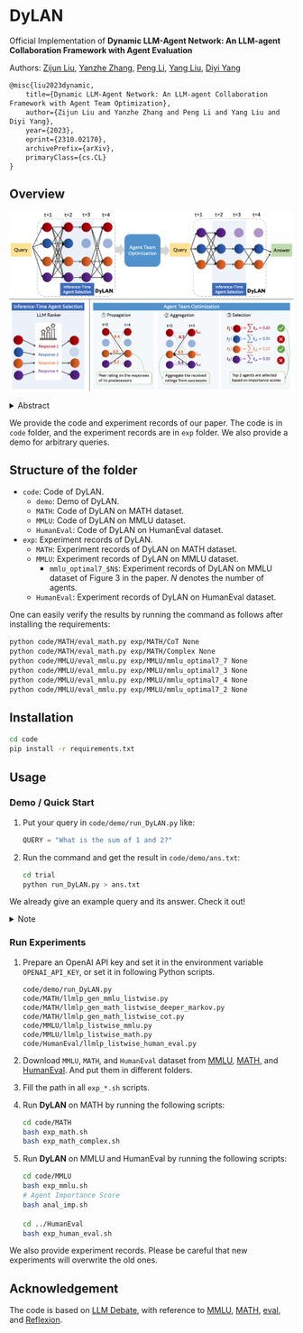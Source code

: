 # DyLAN

Official Implementation of **Dynamic LLM-Agent Network: An LLM-agent Collaboration Framework with Agent Evaluation**

Authors: [Zijun Liu](https://www.semanticscholar.org/author/Zijun-Liu/2117942065), [Yanzhe Zhang](https://stevenyzzhang.github.io/website/), [Peng Li](http://www.lpeng.net/), [Yang Liu](http://nlp.csai.tsinghua.edu.cn/~ly/), [Diyi Yang](https://cs.stanford.edu/~diyiy/)

```
@misc{liu2023dynamic,
    title={Dynamic LLM-Agent Network: An LLM-agent Collaboration Framework with Agent Team Optimization},
    author={Zijun Liu and Yanzhe Zhang and Peng Li and Yang Liu and Diyi Yang},
    year={2023},
    eprint={2310.02170},
    archivePrefix={arXiv},
    primaryClass={cs.CL}
}
```

## Overview

![LLM-as-a-Neuron](./figs/overview2.png)

<details><summary>Abstract</summary>

Large language model (LLM) agents have been shown effective on a wide range of tasks, and by ensembling multiple LLM agents, their performances could be further improved. Existing approaches employ a fixed set of agents to interact with each other in a static architecture, which limits their generalizability to various tasks and requires strong human prior in designing these agents.

In this work, we propose to construct a strategic team of agents communicating in a dynamic interaction architecture based on the task query. Specifically, we build a framework named Dynamic LLM-Agent Network (**DyLAN**) for LLM-agent collaboration on complicated tasks like reasoning and code generation. DyLAN enables agents to interact for multiple rounds in a dynamic architecture with inference-time agent selection and an early-stopping mechanism to improve performance and efficiency.

We further design an automatic agent team optimization algorithm based on an unsupervised metric termed *Agent Importance Score*, enabling the selection of best agents based on the contribution each agent makes. Empirically, we demonstrate that DyLAN performs well in both reasoning and code generation tasks with reasonable computational cost. DyLAN achieves 13.0\% and 13.3\% improvement on MATH and HumanEval, respectively, compared to a single execution on GPT-35-turbo. On specific subjects of MMLU, agent team optimization in DyLAN increases accuracy by up to 25.0\%.

</details>

We provide the code and experiment records of our paper. The code is in `code` folder, and the experiment records are in `exp` folder. We also provide a demo for arbitrary queries.

## Structure of the folder

- `code`: Code of DyLAN.
  - `demo`: Demo of DyLAN.
  - `MATH`: Code of DyLAN on MATH dataset.
  - `MMLU`: Code of DyLAN on MMLU dataset.
  - `HumanEval`: Code of DyLAN on HumanEval dataset.
- `exp`: Experiment records of DyLAN.
  - `MATH`: Experiment records of DyLAN on MATH dataset.
  - `MMLU`: Experiment records of DyLAN on MMLU dataset.
    - `mmlu_optimal7_$N$`: Experiment records of DyLAN on MMLU dataset of Figure 3 in the paper. $N$ denotes the number of agents.
  - `HumanEval`: Experiment records of DyLAN on HumanEval dataset.

One can easily verify the results by running the command as follows after installing the requirements:

```bash
python code/MATH/eval_math.py exp/MATH/CoT None
python code/MATH/eval_math.py exp/MATH/Complex None
python code/MMLU/eval_mmlu.py exp/MMLU/mmlu_optimal7_7 None
python code/MMLU/eval_mmlu.py exp/MMLU/mmlu_optimal7_3 None
python code/MMLU/eval_mmlu.py exp/MMLU/mmlu_optimal7_4 None
python code/MMLU/eval_mmlu.py exp/MMLU/mmlu_optimal7_2 None
```

## Installation

```bash
cd code
pip install -r requirements.txt
```

## Usage

### Demo / Quick Start

1. Put your query in `code/demo/run_DyLAN.py` like:

    ```python
    QUERY = "What is the sum of 1 and 2?"
    ```

2. Run the command and get the result in `code/demo/ans.txt`:

    ```bash
    cd trial
    python run_DyLAN.py > ans.txt
    ```

We already give an example query and its answer. Check it out!

<details><summary>Note</summary>
We implemented DyLAN as an LLM-based Multi-Layer Perceptron. LLMLP, as its nickname, is used in the code implementation and we structure the code in a style of neural network.
</details>

### Run Experiments

1. Prepare an OpenAI API key and set it in the environment variable `OPENAI_API_KEY`, or set it in following Python scripts.

    ```text
    code/demo/run_DyLAN.py
    code/MATH/llmlp_gen_mmlu_listwise.py
    code/MATH/llmlp_gen_math_listwise_deeper_markov.py
    code/MATH/llmlp_gen_math_listwise_cot.py
    code/MMLU/llmlp_listwise_mmlu.py
    code/MMLU/llmlp_listwise_math.py
    code/HumanEval/llmlp_listwise_human_eval.py
    ```

2. Download `MMLU`, `MATH`, and `HumanEval` dataset from [MMLU](https://github.com/hendrycks/test), [MATH](https://github.com/hendrycks/math), and [HumanEval](https://github.com/openai/human-eval). And put them in different folders.

3. Fill the path in all `exp_*.sh` scripts.

4. Run **DyLAN** on MATH by running the following scripts:

    ```bash
    cd code/MATH
    bash exp_math.sh
    bash exp_math_complex.sh
    ```

5. Run **DyLAN** on MMLU and HumanEval by running the following scripts:

    ```bash
    cd code/MMLU
    bash exp_mmlu.sh
    # Agent Importance Score
    bash anal_imp.sh

    cd ../HumanEval
    bash exp_human_eval.sh
    ```

We also provide experiment records. Please be careful that new experiments will overwrite the old ones.

## Acknowledgement

The code is based on [LLM Debate](https://github.com/composable-models/llm_multiagent_debate), with reference to [MMLU](https://github.com/hendrycks/test), [MATH](https://github.com/hendrycks/math), [eval](https://github.com/getcursor/eval), and [Reflexion](https://github.com/noahshinn024/reflexion).
